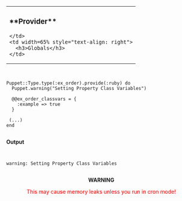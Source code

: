 <table width=100%>
  <tr>
    <td style="text-align: left">
      <h3>**Provider**</h3>

    </td>
    <td width=65% style="text-align: right">
      <h3>Globals</h3>
    </td>
  </tr>
</table>

<pre><code data-trim class="ruby">

Puppet::Type.type(:ex_order).provide(:ruby) do
  Puppet.warning("Setting Property Class Variables")

  @@ex_order_classvars = {
    :example => true
  }

 (...)
end

</code></pre>

**Output**

<pre><code data-trim>

warning: Setting Property Class Variables

</code></pre>

<div style="text-align: center">

**WARNING**

</div>

<font color="red" style="text-align: center">

This may cause memory leaks unless you run in cron mode!

</font>
